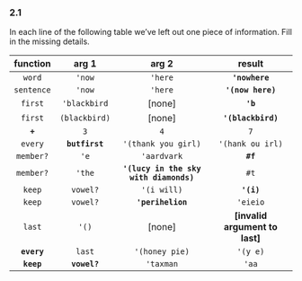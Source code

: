 ### 2.1

In each line of the following table we’ve left out one piece of information. Fill in the missing details.

| function  |     arg 1    |                 arg 2                |            result            |
|:---------:|:------------:|:------------------------------------:|:----------------------------:|
|  `word`   |    `'now`    |               `'here`                |       **`'nowhere`**         |
| `sentence`|    `'now`    |                `'here`               |       **`'(now here)`**      |
|  `first`  | `'blackbird` |                [none]                |           **`'b`**           |
|  `first`  | `(blackbird)`|                [none]                |      **`'(blackbird)`**      |
|  **`+`**  |      `3`     |                  `4`                 |              `7`             |
|  `every`  |**`butfirst`**|          `'(thank you girl)`         |       `'(hank ou irl)`       |
| `member?` |     `'e`     |              `'aardvark`             |           **`#f`**           |
| `member?` |    `'the`    |**`'(lucy in the sky with diamonds)`**|             `#t`             |
|  `keep`   |   `vowel?`   |              `'(i will)`             |         **`'(i)`**           |
|  `keep`   |   `vowel?`   |            **`'perihelion`**         |           `'eieio`           |
|  `last`   |    `'()`     |                [none]                |**[invalid argument to last]**|
|**`every`**|    `last`    |            `'(honey pie)`            |           `'(y e)`           |
|**`keep`** | **`vowel?`** |               `'taxman`              |             `'aa`            |